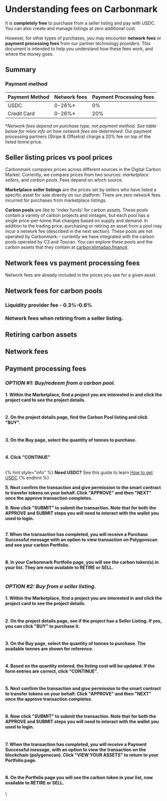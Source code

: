 # Understanding fees on Carbonmark

It is **completely free** to purchase from a seller listing and pay with USDC. You can also create and manage listings at zero additional cost.

However, for other types of purchases, you may encounter **network fees** or **payment processing fees** from our partner technology providers. This document is intended to help you understand how these fees work, and where the money goes.

## Summary
### Payment method
| Payment Method | Network fees | Payment Processing fees |
|----------------|--------------|-------------------------|
| USDC           | 0-26%*       | 0%                      |
| Credit Card    | 0-26%*       | 20%                     |
**Network fees depend on purchase type, not payment method. See table below for more info on how network fees are determined.*
Our payment processing partners (Stripe & Offsetra) charge a 20% fee on top of the listed tonne price.


## Seller listing prices vs pool prices
Carbonmark compares prices across different sources in the Digital Carbon Market. Currently, we compare prices from two sources: *marketplace sellers*, and *carbon pools*. Fees depend on which source.

**Marketplace seller listings** are the prices set by sellers who have listed a specific asset for sale directly on our platform. There are zero network fees incurred for purchases from marketplace listings.

**Carbon pools** are like to 'index funds' for carbon assets. These pools contain a variety of carbon projects and vintages, but each pool has a single price-per-tonne that changes based on supply and demand. In addition to the trading price, purchasing or retiring an asset from a pool may incur a network fee (described in the next section). These pools are not operated by Carbonmark-- currently we have integrated with the carbon pools operated by C3 and Toucan. You can explore these pools and the carbon assets that they contain at [carbon.klimadao.finance](https://carbon.klimadao.finance/).

## Network fees vs payment processing fees
Network fees are already included in the prices you see for a given asset.

## Network fees for carbon pools
### Liquidity provider fee - 0.3%-0.6%


### Network fees when retiring from a seller listing.


## Retiring carbon assets
## Network fees
## Payment processing fees

### _OPTION #1:_ _Buy/redeem from a carbon pool_.

#### 1. Within the Marketplace, find a project you are interested in and click the project card to see the project details.

<figure><img src="../.gitbook/assets/Buy Carbon Credits - Step 4.png" alt=""><figcaption></figcaption></figure>

#### 2. On the project details page, find the Carbon Pool listing and click "BUY".

<figure><img src="../.gitbook/assets/Buy Carbon Credits- Step 5.png" alt=""><figcaption></figcaption></figure>

#### 3. On the Buy page, select the quantity of tonnes to purchase.

<figure><img src="../.gitbook/assets/Buy Carbon Credits  - Step 6.png" alt=""><figcaption></figcaption></figure>

#### 4. Click "CONTINUE"

<figure><img src="../.gitbook/assets/Buy Carbon Credits  - Step 8.png" alt=""><figcaption></figcaption></figure>

{% hint style="info" %}
**Need USDC?** See this guide to learn [How to get USDC](how-to-get-usdc-or-matic.md)
{% endhint %}

**5. Next confirm the transaction and give permission to the smart contract to transfer tokens on your behalf. Click "APPROVE" and then "NEXT" once the approve transaction completes.**

**6. Now click "SUBMIT" to submit the transaction. Note that for both the APPROVE and SUBMIT steps you will need to interact with the wallet you used to login.**

<figure><img src="../.gitbook/assets/Buy Carbon Credits  - Step 9.png" alt=""><figcaption></figcaption></figure>

#### 7. When the transaction has completed, you will receive a Purchase Successful message with an option to view transaction on Polygonscan and see your carbon Portfolio.

<figure><img src="../.gitbook/assets/Buy Carbon Credits  - Step 10.jpeg" alt=""><figcaption></figcaption></figure>

#### 8. In your Carbonmark Portfolio page, you will see the carbon token(s) in your list. They are now available to RETIRE or SELL.

<figure><img src="https://www.carbonmark.com/_next/image?url=https%3A%2F%2Fcdn.sanity.io%2Fimages%2Fdk34t4vc%2Fproduction%2F154e7976e5572ff91fa5dc9ec9cb04d5d515a921-2014x1018.png&#x26;w=3840&#x26;q=75" alt=""><figcaption></figcaption></figure>

### _OPTION #2:_ _Buy from a seller listing_.

#### 1. Within the Marketplace, find a project you are interested in and click the project card to see the project details.

<figure><img src="https://www.carbonmark.com/_next/image?url=https%3A%2F%2Fcdn.sanity.io%2Fimages%2Fdk34t4vc%2Fproduction%2F78869a1b74041318b9ea146c6822b538a9833d82-1102x714.png&#x26;w=3840&#x26;q=75" alt=""><figcaption></figcaption></figure>

#### 2. On the project details page, see if the project has a Seller Listing. If yes, you can click "BUY" to purchase it.

<figure><img src="https://www.carbonmark.com/_next/image?url=https%3A%2F%2Fcdn.sanity.io%2Fimages%2Fdk34t4vc%2Fproduction%2F1589ed96b9bd54cde34e3e9dc6203b907e5286ce-708x412.png&#x26;w=3840&#x26;q=75" alt=""><figcaption></figcaption></figure>

#### 3. On the Buy page, select the quantity of tonnes to purchase. The available tonnes are shown for reference.

<figure><img src="https://www.carbonmark.com/_next/image?url=https%3A%2F%2Fcdn.sanity.io%2Fimages%2Fdk34t4vc%2Fproduction%2F2f4c8b272737eacc52451321105817093f32ca35-1106x788.png&#x26;w=3840&#x26;q=75" alt=""><figcaption></figcaption></figure>

#### 4. Based on the quantity entered, the listing cost will be updated. If the form entries are correct, click "CONTINUE".

<figure><img src="https://www.carbonmark.com/_next/image?url=https%3A%2F%2Fcdn.sanity.io%2Fimages%2Fdk34t4vc%2Fproduction%2F932f9e54d260a2262d261b166c0761621bf3bdbf-774x636.png&#x26;w=3840&#x26;q=75" alt=""><figcaption></figcaption></figure>

#### 5. Next confirm the transaction and give permission to the smart contract to transfer tokens on your behalf. Click "APPROVE" and then "NEXT" once the approve transaction completes.

<figure><img src="https://www.carbonmark.com/_next/image?url=https%3A%2F%2Fcdn.sanity.io%2Fimages%2Fdk34t4vc%2Fproduction%2F642ee35e8e80424b109f8119df8c69f3efcd1ad5-900x598.png&#x26;w=3840&#x26;q=75" alt=""><figcaption></figcaption></figure>

#### 6. Now click "SUBMIT" to submit the transaction. Note that for both the APPROVE and SUBMIT steps you will need to interact with the wallet you used to login.

<figure><img src="https://www.carbonmark.com/_next/image?url=https%3A%2F%2Fcdn.sanity.io%2Fimages%2Fdk34t4vc%2Fproduction%2F64cb1f43eb347dd43ba218f891e7888d9cfd4de5-902x604.png&#x26;w=3840&#x26;q=75" alt=""><figcaption></figcaption></figure>

#### 7. When the transaction has completed, you will receive a Payment Successful message, with an option to view the transaction on the blockchain (polygonscan). Click "VIEW YOUR ASSETS" to return to your Portfolio page.

<figure><img src="https://www.carbonmark.com/_next/image?url=https%3A%2F%2Fcdn.sanity.io%2Fimages%2Fdk34t4vc%2Fproduction%2Fd44c37038d5d754cde4ec0fc9e3115da6fa25beb-560x630.png&#x26;w=3840&#x26;q=75" alt=""><figcaption></figcaption></figure>

#### 8. On the Portfolio page you will see the carbon token in your list, now available to RETIRE or SELL.

\


<figure><img src="https://www.carbonmark.com/_next/image?url=https%3A%2F%2Fcdn.sanity.io%2Fimages%2Fdk34t4vc%2Fproduction%2Ffd18df5d9d549b3127cc095ade2a6fd141ac9fcd-2748x1152.png&#x26;w=3840&#x26;q=75" alt=""><figcaption></figcaption></figure>

